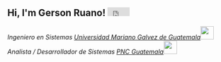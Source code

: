 <h2> Hi, I'm Gerson Ruano! <iframe src="https://giphy.com/embed/jfF6mIPumEzN9QW0kL" width="50" height="20" frameBorder="0" class="giphy-embed" allowFullScreen></iframe></h2>
<p><em>Ingeniero en Sistemas <a href="http://www.unb.br">Universidad Mariano Galvez de Guatemala</a><img src="https://media.giphy.com/media/fYSnHlufseco8Fh93Z/giphy.gif" width="30">
</br>Analista / Desarrollador de Sistemas <a href="https://www.thoughtworks.com">PNC Guatemala</a><img src="https://media.giphy.com/media/WUlplcMpOCEmTGBtBW/giphy.gif" width="30"> 
</em></p>
